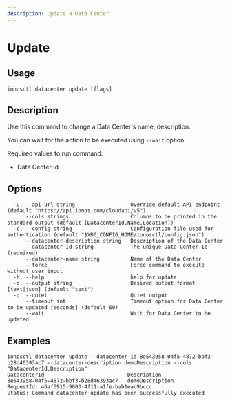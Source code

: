 ```yaml
---
description: Update a Data Center
---
```


# Update

## Usage

```text
ionosctl datacenter update [flags]
```

## Description

Use this command to change a Data Center's name, description.

You can wait for the action to be executed using `--wait` option.

Required values to run command:

* Data Center Id

## Options

```text
  -u, --api-url string                  Override default API endpoint (default "https://api.ionos.com/cloudapi/v5")
      --cols strings                    Columns to be printed in the standard output (default [DatacenterId,Name,Location])
  -c, --config string                   Configuration file used for authentication (default "$XDG_CONFIG_HOME/ionosctl/config.json")
      --datacenter-description string   Description of the Data Center
      --datacenter-id string            The unique Data Center Id (required)
      --datacenter-name string          Name of the Data Center
      --force                           Force command to execute without user input
  -h, --help                            help for update
  -o, --output string                   Desired output format [text|json] (default "text")
  -q, --quiet                           Quiet output
      --timeout int                     Timeout option for Data Center to be updated [seconds] (default 60)
      --wait                            Wait for Data Center to be updated
```

## Examples

```text
ionosctl datacenter update --datacenter-id 8e543958-04f5-4872-bbf3-b28d46393ac7 --datacenter-description demoDescription --cols "DatacenterId,Description"
DatacenterId                           Description
8e543958-04f5-4872-bbf3-b28d46393ac7   demoDescription
RequestId: 46af6915-9003-4f11-a1fe-bab1eac9bccc
Status: Command datacenter update has been successfully executed
```

